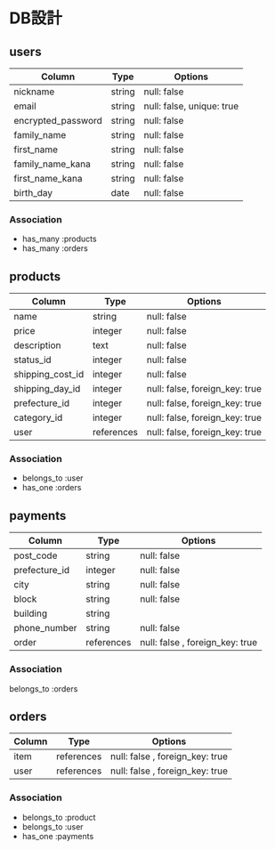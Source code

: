 # DB設計

## users

| Column            | Type   | Options                  |
|-------------------|--------|--------------------------|
| nickname          | string | null: false              |
| email             | string | null: false, unique: true|
| encrypted_password| string | null: false              |
| family_name       | string | null: false              |
| first_name        | string | null: false              |
| family_name_kana  | string | null: false              |
| first_name_kana   | string | null: false              |
| birth_day         | date   | null: false              |

### Association
* has_many :products
* has_many :orders


## products

| Column        | Type   | Options     |
|---------------|--------|-------------|
| name          | string | null: false |
| price         | integer | null: false |
| description   | text   | null: false |
| status_id        | integer | null: false |
| shipping_cost_id | integer | null: false |
| shipping_day_id | integer | null: false, foreign_key: true |
| prefecture_id | integer | null: false, foreign_key: true |
| category_id   | integer | null: false, foreign_key: true |
| user       | references | null: false, foreign_key: true|

### Association
- belongs_to :user
- has_one :orders


## payments

| Column           | Type   | Options     |
|------------------|--------|-------------|
| post_code        | string | null: false |
| prefecture_id    | integer | null: false |
| city             | string | null: false |
| block          | string | null: false |
| building    | string |              |
| phone_number     | string | null: false|
| order   | references | null: false , foreign_key: true |

### Association
belongs_to :orders


## orders

| Column          | Type   | Options     |
|-----------------|--------|-------------|
| item    | references  | null: false , foreign_key: true |
| user    | references  | null: false , foreign_key: true |


### Association
- belongs_to :product
- belongs_to :user
- has_one :payments
